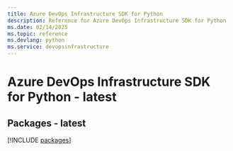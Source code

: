 ```yaml
---
title: Azure DevOps Infrastructure SDK for Python
description: Reference for Azure DevOps Infrastructure SDK for Python
ms.date: 02/14/2025
ms.topic: reference
ms.devlang: python
ms.service: devopsinfrastructure
---
```

# Azure DevOps Infrastructure SDK for Python - latest
## Packages - latest
[!INCLUDE [packages](devops-infrastructure-index.md)]